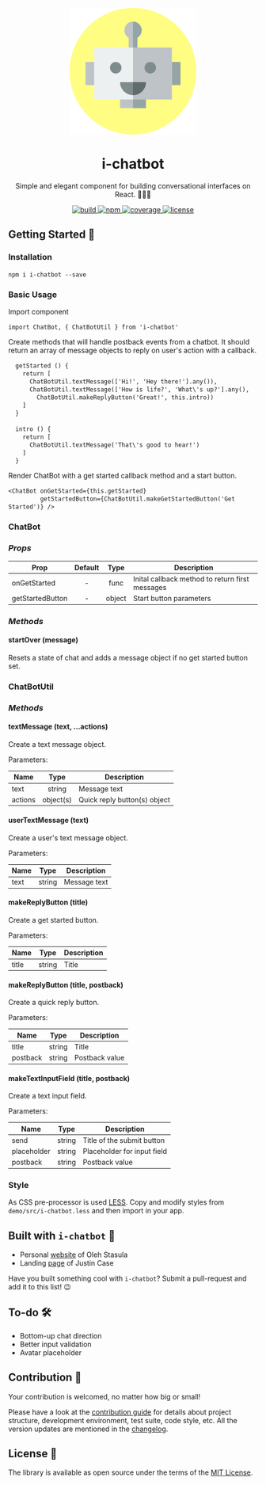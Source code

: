 <p align="center">
    <img src="https://raw.githubusercontent.com/endore8/i-chatbot/master/assets/icon.png" max-width="90%" alt="Marathon" />
</p>
<h1 align="center">i-chatbot</h1>
<p align="center">
Simple and elegant component for building conversational interfaces on React. 🤖💯✨
</p>
<p align="center">
    <a href="https://travis-ci.org/Endore8/i-chatbot">
        <img src="https://img.shields.io/travis/Endore8/i-chatbot.svg?branch=master" alt="build" /> 
    </a>
    <a href="https://www.npmjs.org/package/i-chatbot">
        <img src="https://badge.fury.io/js/i-chatbot.svg" alt="npm" /> 
    </a>
    <a href="https://codecov.io/gh/Endore8/i-chatbot/branch/master/graph/badge.svg">
        <img src="https://codecov.io/gh/Endore8/i-chatbot/branch/master/graph/badge.svg" alt="coverage" /> 
    </a>
    <a href="https://opensource.org/licenses/MIT">
        <img src="https://img.shields.io/badge/License-MIT-yellow.svg" alt="license" /> 
    </a>
</p>

## Getting Started 🚀

### Installation

```
npm i i-chatbot --save
```

### Basic Usage

Import component

```
import ChatBot, { ChatBotUtil } from 'i-chatbot' 
```

Create methods that will handle postback events from a chatbot. 
It should return an array of message objects to reply on user's action with a callback.

```
  getStarted () {
    return [
      ChatBotUtil.textMessage(['Hi!', 'Hey there!'].any()),
      ChatBotUtil.textMessage(['How is life?', 'What\'s up?'].any(),
        ChatBotUtil.makeReplyButton('Great!', this.intro))
    ]
  }
  
  intro () { 
    return [
      ChatBotUtil.textMessage('That\'s good to hear!')
    ]
  }
```

Render ChatBot with a get started callback method and a start button.

```
<ChatBot onGetStarted={this.getStarted}
         getStartedButton={ChatBotUtil.makeGetStartedButton('Get Started')} />
```

### ChatBot

### *Props*

| Prop               | Default       | Type   | Description |
| ------------------ |:-------------:| :-----:| -----------|
| onGetStarted       | -             | func   | Inital callback method to return first messages |
| getStartedButton   | -             | object | Start button parameters |

### *Methods*

#### startOver (message)

Resets a state of chat and adds a message object if no get started button set.

### ChatBotUtil

### *Methods*

#### textMessage (text, ...actions)

Create a text message object.

Parameters:

| Name    | Type      | Description |
| ------- |:---------:| ------------|
| text    | string    | Message text |
| actions | object(s) | Quick reply button(s) object |

#### userTextMessage (text)

Create a user's text message object.

Parameters:

| Name    | Type      | Description |
| ------- |:---------:| ------------|
| text    | string    | Message text |

#### makeReplyButton (title)

Create a get started button.

Parameters:

| Name     | Type   | Description |
| -------- |:------:| ------------|
| title    | string | Title |

#### makeReplyButton (title, postback)

Create a quick reply button.

Parameters:

| Name     | Type   | Description |
| -------- |:------:| ------------|
| title    | string | Title |
| postback | string | Postback value |

#### makeTextInputField (title, postback)

Create a text input field.

Parameters:

| Name        | Type   | Description |
| ----------- |:------:| ------------|
| send        | string | Title of the submit button |
| placeholder | string | Placeholder for input field |
| postback    | string | Postback value |

### Style

As CSS pre-processor is used [LESS](http://lesscss.org). Copy and modify styles from `demo/src/i-chatbot.less` and then import in your app.

## Built with `i-chatbot` 🤘

- Personal [website](http://olehst.com) of Oleh Stasula
- Landing [page](http://meetjustin.online/) of Justin Case

Have you built something cool with `i-chatbot`? Submit a pull-request and add it to this list! 😉

## To-do 🛠

- Bottom-up chat direction
- Better input validation
- Avatar placeholder

## Contribution 💪

Your contribution is welcomed, no matter how big or small! 

Please have a look at the [contribution guide](CONTRIBUTING.md) for details about project structure, development environment, test suite, code style, etc. 
All the version updates are mentioned in the [changelog](CHANGELOG.md).

## License 🔖

The library is available as open source under the terms of the [MIT License](LICENSE).

